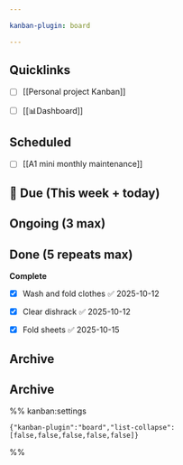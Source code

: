 ```yaml
---

kanban-plugin: board

---
```


## Quicklinks

- [ ] [[Personal project Kanban]]
- [ ] [[📊Dashboard]]


## Scheduled

- [ ] [[A1 mini monthly maintenance]]


## 📅 Due (This week + today)



## Ongoing (3 max)



## Done (5 repeats max)

**Complete**
- [x] Wash and fold clothes ✅ 2025-10-12
- [x] Clear dishrack ✅ 2025-10-12
- [x] Fold sheets ✅ 2025-10-15


## Archive



## Archive





%% kanban:settings
```
{"kanban-plugin":"board","list-collapse":[false,false,false,false,false]}
```
%%